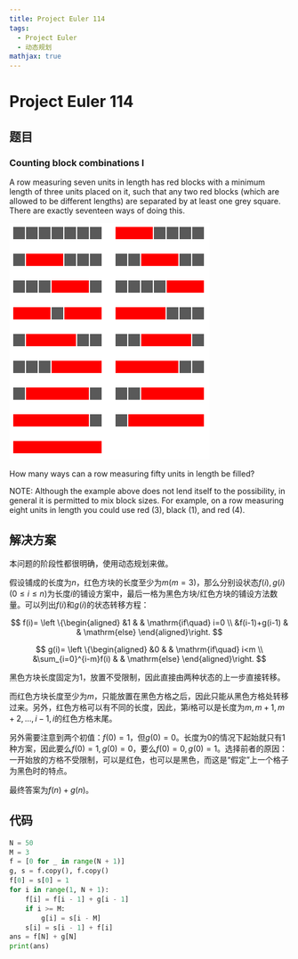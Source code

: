 ```yaml
---
title: Project Euler 114
tags:
  - Project Euler
  - 动态规划
mathjax: true
---
```

<escape><!-- more --></escape>
    
# Project Euler 114
## 题目
### Counting block combinations I


A row measuring seven units in length has red blocks with a minimum length of three units placed on it, such that any two red blocks (which are allowed to be different lengths) are separated by at least one grey square. There are exactly seventeen ways of doing this.

![](../images/p114.png)

How many ways can a row measuring fifty units in length be filled?

NOTE: Although the example above does not lend itself to the possibility, in general it is permitted to mix block sizes. For example, on a row measuring eight units in length you could use red ($3$), black ($1$), and red ($4$).


## 解决方案

本问题的阶段性都很明确，使用动态规划来做。

假设铺成的长度为$n$，红色方块的长度至少为$m(m=3)$，那么分别设状态$f(i),g(i)(0\le i\le n)$为长度$i$的铺设方案中，最后一格为黑色方块/红色方块的铺设方法数量。可以列出$f(i)$和$g(i)$的状态转移方程：

$$
f(i)=
\left \{\begin{aligned}
  &1  & & \mathrm{if\quad} i=0 \\
  &f(i-1)+g(i-1) & & \mathrm{else}
\end{aligned}\right.
$$

$$
g(i)=
\left \{\begin{aligned}
  &0  & & \mathrm{if\quad} i<m \\
  &\sum_{i=0}^{i-m}f(i) & & \mathrm{else}
\end{aligned}\right.
$$

黑色方块长度固定为$1$，放置不受限制，因此直接由两种状态的上一步直接转移。

而红色方块长度至少为$m$，只能放置在黑色方格之后，因此只能从黑色方格处转移过来。另外，红色方格可以有不同的长度，因此，第$i$格可以是长度为$m,m+1,m+2,\dots,i-1,i$的红色方格末尾。

另外需要注意到两个初值：$f(0)=1$，但$g(0)=0$。长度为$0$的情况下起始就只有$1$种方案，因此要么$f(0)=1,g(0)=0$，要么$f(0)=0,g(0)=1$。选择前者的原因：一开始放的方格不受限制，可以是红色，也可以是黑色，而这是“假定”上一个格子为黑色时的特点。

最终答案为$f(n)+g(n)$。

## 代码

```py
N = 50
M = 3
f = [0 for _ in range(N + 1)]
g, s = f.copy(), f.copy()
f[0] = s[0] = 1
for i in range(1, N + 1):
    f[i] = f[i - 1] + g[i - 1]
    if i >= M:
        g[i] = s[i - M]
    s[i] = s[i - 1] + f[i]
ans = f[N] + g[N]
print(ans)

```
